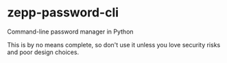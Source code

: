 # zepp-password-cli
Command-line password manager in Python

This is by no means complete, so don't use it unless
you love security risks and poor design choices.

